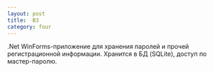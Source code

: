 ```yaml
---
layout: post
title:  B3
category: four
---
```

.Net WinForms-приложение для хранения паролей и прочей регистрационной информации. Хранится в БД (SQLite), доступ по мастер-паролю.